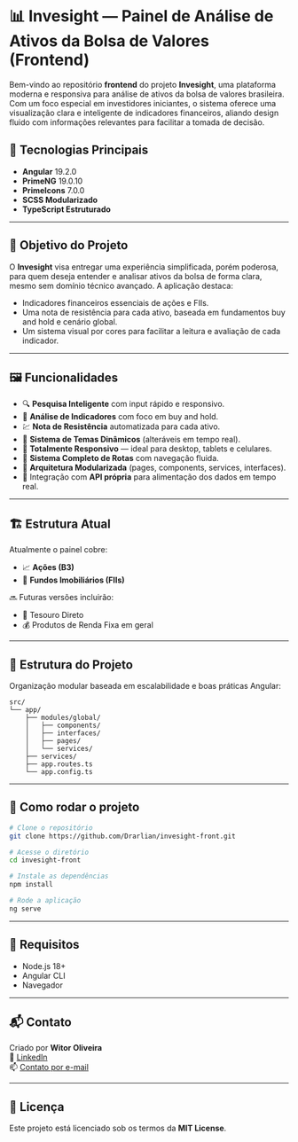 
# 📊 Invesight — Painel de Análise de Ativos da Bolsa de Valores (Frontend)

Bem-vindo ao repositório **frontend** do projeto **Invesight**, uma plataforma moderna e responsiva para análise de ativos da bolsa de valores brasileira. Com um foco especial em investidores iniciantes, o sistema oferece uma visualização clara e inteligente de indicadores financeiros, aliando design fluido com informações relevantes para facilitar a tomada de decisão.

## 🚀 Tecnologias Principais

- **Angular** 19.2.0
- **PrimeNG** 19.0.10
- **PrimeIcons** 7.0.0
- **SCSS Modularizado**
- **TypeScript Estruturado**

---

## 🧠 Objetivo do Projeto

O **Invesight** visa entregar uma experiência simplificada, porém poderosa, para quem deseja entender e analisar ativos da bolsa de forma clara, mesmo sem domínio técnico avançado. A aplicação destaca:

- Indicadores financeiros essenciais de ações e FIIs.
- Uma nota de resistência para cada ativo, baseada em fundamentos buy and hold e cenário global.
- Um sistema visual por cores para facilitar a leitura e avaliação de cada indicador.

---

## 🖼️ Funcionalidades

- 🔍 **Pesquisa Inteligente** com input rápido e responsivo.
- 🧮 **Análise de Indicadores** com foco em buy and hold.
- 💹 **Nota de Resistência** automatizada para cada ativo.
- 🎨 **Sistema de Temas Dinâmicos** (alteráveis em tempo real).
- 📱 **Totalmente Responsivo** — ideal para desktop, tablets e celulares.
- 🔀 **Sistema Completo de Rotas** com navegação fluida.
- 🧩 **Arquitetura Modularizada** (pages, components, services, interfaces).
- 🔗 Integração com **API própria** para alimentação dos dados em tempo real.

---

## 🏗️ Estrutura Atual

Atualmente o painel cobre:

- 📈 **Ações (B3)**
- 🏢 **Fundos Imobiliários (FIIs)**

🔜 Futuras versões incluirão:
- 🏦 Tesouro Direto
- 💰 Produtos de Renda Fixa em geral

---

## 📂 Estrutura do Projeto

Organização modular baseada em escalabilidade e boas práticas Angular:

```
src/
└── app/
    ├── modules/global/
    │   ├── components/
    │   ├── interfaces/
    │   ├── pages/
    │   └── services/
    ├── services/
    ├── app.routes.ts
    └── app.config.ts
```

---

## 🔧 Como rodar o projeto

```bash
# Clone o repositório
git clone https://github.com/Drarlian/invesight-front.git

# Acesse o diretório
cd invesight-front

# Instale as dependências
npm install

# Rode a aplicação
ng serve
```

---

## 📌 Requisitos

- Node.js 18+
- Angular CLI
- Navegador

---

## 📬 Contato

Criado por **Witor Oliveira**  
🔗 [LinkedIn](https://www.linkedin.com/in/witoroliveira/)  
📫 [Contato por e-mail](mailto:witoredson@gmail.com)

---

## 📄 Licença

Este projeto está licenciado sob os termos da **MIT License**.
